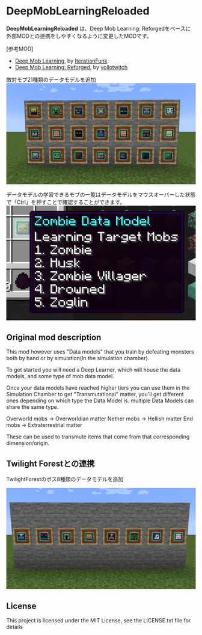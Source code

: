 # DeepMobLearningReloaded

**DeepMobLearningReloaded** は、Deep Mob Learning: Reforgedをベースに外部MODとの連携をしやすくなるように変更したMODです。

[参考MOD]

- [Deep Mob Learning](https://www.curseforge.com/minecraft/mc-mods/deep-mob-learning), by [IterationFunk](https://legacy.curseforge.com/members/iterationfunk/projects)
- [Deep Mob Learning: Reforged](https://www.curseforge.com/minecraft/mc-mods/deep-mob-learning-reforged), by [yollotwitch](https://legacy.curseforge.com/members/yollotwitch/projects)

敵対モブ21種類のデータモデルを追加
![](./img/img1.png)

データモデルの学習できるモブの一覧はデータモデルをマウスオーバーした状態で「Ctrl」を押すことで確認することができます。
![Alt text](./img/img3.png)

## Original mod description

This mod however uses "Data models" that you train by defeating monsters both by hand or by simulation(In the simulation chamber).

To get started you will need a Deep Learner, which will house the data models, and some type of mob data model.

Once your data models have reached higher tiers you can use them in the Simulation Chamber to get "Transmutational" matter, you'll get different ones depending on which type the Data Model is. multiple Data Models can share the same type.

Overworld mobs -> Overworldian matter
Nether mobs -> Hellish matter
End mobs -> Extraterrestrial matter

These can be used to transmute items that come from that corresponding dimension/origin.

## Twilight Forestとの連携

TwilightForestのボス8種類のデータモデルを追加

![](./img/img2.png)

## License

This project is licensed under the MIT License, see the LICENSE.txt file for details
